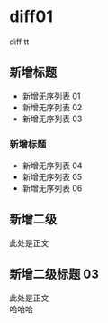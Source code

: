 # diff01
diff tt

## 新增标题
- 新增无序列表 01
- 新增无序列表 02
- 新增无序列表 03

### 新增标题
- 新增无序列表 04
- 新增无序列表 05
- 新增无序列表 06

## 新增二级
此处是正文

## 新增二级标题 03
此处是正文<br>
哈哈哈
